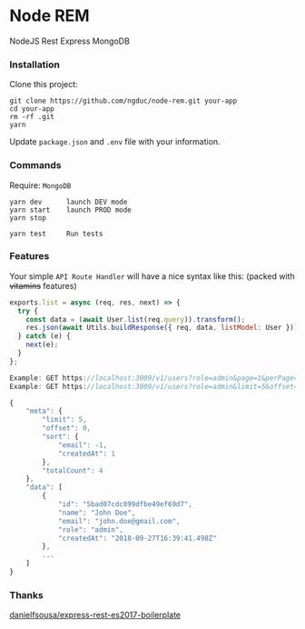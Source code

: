 # Node REM

NodeJS Rest Express MongoDB

### Installation

Clone this project:
```
git clone https://github.com/ngduc/node-rem.git your-app
cd your-app
rm -rf .git
yarn
```
Update `package.json` and `.env` file with your information.

### Commands

Require: `MongoDB`

```
yarn dev      launch DEV mode
yarn start    launch PROD mode
yarn stop

yarn test     Run tests
```

### Features

Your simple `API Route Handler` will have a nice syntax like this: (packed with ~~vitamins~~ features)
```js
exports.list = async (req, res, next) => {
  try {
    const data = (await User.list(req.query)).transform();
    res.json(await Utils.buildResponse({ req, data, listModel: User }));
  } catch (e) {
    next(e);
  }
};

Example: GET https://localhost:3009/v1/users?role=admin&page=1&perPage=20
Example: GET https://localhost:3009/v1/users?role=admin&limit=5&offset=0&sort=email:desc,createdAt

{
    "meta": {
        "limit": 5,
        "offset": 0,
        "sort": {
            "email": -1,
            "createdAt": 1
        },
        "totalCount": 4
    },
    "data": [
        {
            "id": "5bad07cdc099dfbe49ef69d7",
            "name": "John Doe",
            "email": "john.doe@gmail.com",
            "role": "admin",
            "createdAt": "2018-09-27T16:39:41.498Z"
        },
        ...
    ]
}
```

### Thanks

[danielfsousa/express-rest-es2017-boilerplate](https://github.com/danielfsousa/express-rest-es2017-boilerplate)
